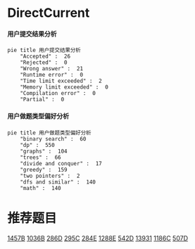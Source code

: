 # DirectCurrent

<!-- tabs:start -->



#### **用户提交结果分析**

```mermaid
pie title 用户提交结果分析
    "Accepted" :  26
    "Rejected" :  0
    "Wrong answer" :  21
    "Runtime error" :  0
    "Time limit exceeded" :  2
    "Memory limit exceeded" :  0
    "Compilation error" :  0
    "Partial" :  0
```

#### **用户做题类型偏好分析**

```mermaid
pie title 用户做题类型偏好分析
    "binary search" :  60
    "dp" :  550
    "graphs" :  104
    "trees" :  66
    "divide and conquer" :  17
    "greedy" :  159
    "two pointers" :  2
    "dfs and similar" :  140
    "math" :  140
```



<!-- tabs:end -->
# 推荐题目
[1457B](https://codeforces.com/contest/1457/problem/B)
[1036B](https://codeforces.com/contest/1036/problem/B)
[286D](https://codeforces.com/contest/286/problem/D)
[295C](https://codeforces.com/contest/295/problem/C)
[284E](https://codeforces.com/contest/284/problem/E)
[1288E](https://codeforces.com/contest/1288/problem/E)
[542D](https://codeforces.com/contest/542/problem/D)
[13931](https://codeforces.com/contest/1393/problem/1)
[1186C](https://codeforces.com/contest/1186/problem/C)
[507D](https://codeforces.com/contest/507/problem/D)
